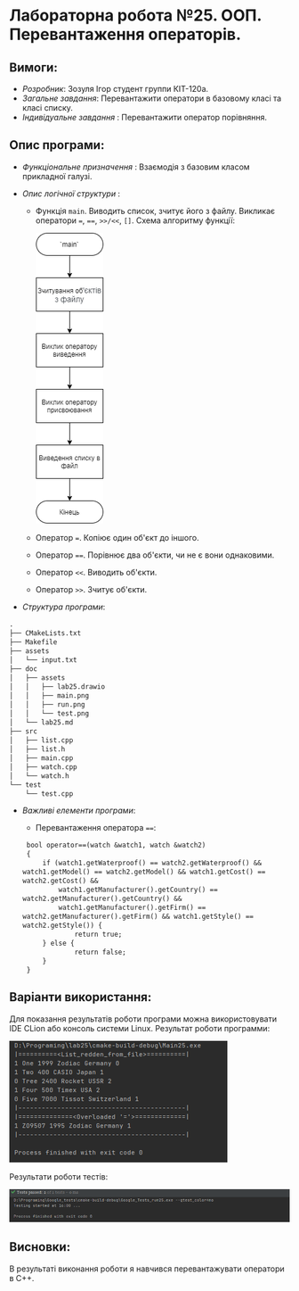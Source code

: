 ﻿# Лабораторна робота №25. ООП. Перевантаження операторів.
## Вимоги:
* *Розробник*: Зозуля Ігор студент группи КІТ-120а.
* *Загальне завдання*: Перевантажити оператори в базовому класі та класі списку.
* *Індивідуальне завдання* : Перевантажити оператор порівняння.
    
## Опис програми:
* *Функціональне призначення* : Взаємодія з базовим класом прикладної галузі.

* *Опис логічної структури* :
    * Функція `main`. Виводить список, зчитує його з файлу. Викликає оператори `=`, `==`, `>>/<<`, `[]`. Схема алгоритму функції:

      ![main](assets/main.png)

    * Оператор `=`. Копіює один об'єкт до іншого.
      
    * Оператор `==`. Порівнює два об'єкти, чи не є вони однаковими.

    * Оператор `<<`. Виводить об'єкти.

    * Оператор `>>`. Зчитує об'єкти.
    
* *Структура програми*:
```
.
├── CMakeLists.txt
├── Makefile
├── assets
│   └── input.txt
├── doc
│   ├── assets
│   │   ├── lab25.drawio
│   │   ├── main.png
│   │   ├── run.png
│   │   └── test.png
│   └── lab25.md
├── src
│   ├── list.cpp
│   ├── list.h
│   ├── main.cpp
│   ├── watch.cpp
│   └── watch.h
└── test
    └── test.cpp
```
* *Важливі елементи програми*:
    * Перевантаження оператора `==`:

   ```
    bool operator==(watch &watch1, watch &watch2)
    {
        if (watch1.getWaterproof() == watch2.getWaterproof() && watch1.getModel() == watch2.getModel() && watch1.getCost() == watch2.getCost() &&
            watch1.getManufacturer().getCountry() == watch2.getManufacturer().getCountry() &&
            watch1.getManufacturer().getFirm() == watch2.getManufacturer().getFirm() && watch1.getStyle() == watch2.getStyle()) {
                return true;
        } else {
                return false;
        }
    }
   ```
  
## Варіанти використання:
Для показання результатів роботи програми можна використовувати IDE CLion або консоль системи Linux. Результат роботи программи:

![run](assets/run.png)

Результати роботи тестів:

![test](assets/test.png)

## Висновки:
В результаті виконання роботи я навчився перевантажувати оператори в C++.